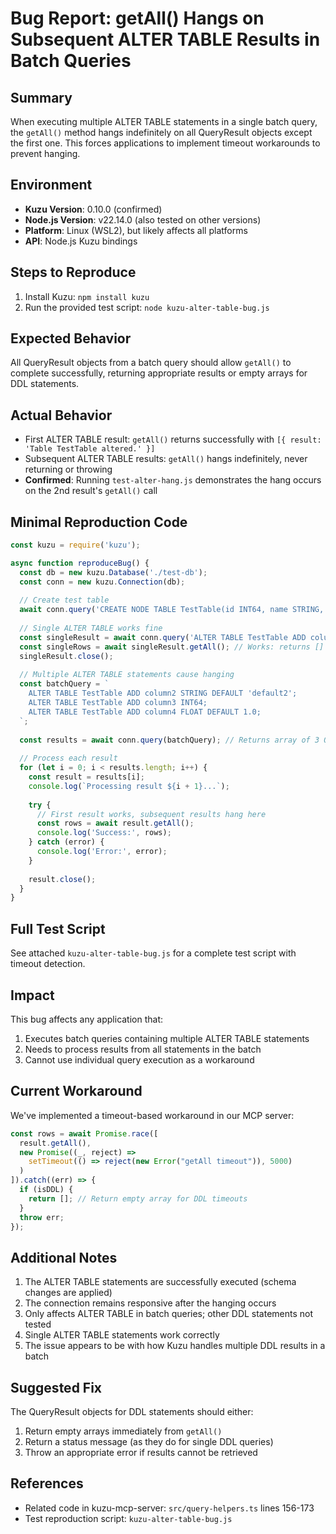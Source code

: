 # Bug Report: getAll() Hangs on Subsequent ALTER TABLE Results in Batch Queries

## Summary
When executing multiple ALTER TABLE statements in a single batch query, the `getAll()` method hangs indefinitely on all QueryResult objects except the first one. This forces applications to implement timeout workarounds to prevent hanging.

## Environment
- **Kuzu Version**: 0.10.0 (confirmed)
- **Node.js Version**: v22.14.0 (also tested on other versions)
- **Platform**: Linux (WSL2), but likely affects all platforms
- **API**: Node.js Kuzu bindings

## Steps to Reproduce

1. Install Kuzu: `npm install kuzu`
2. Run the provided test script: `node kuzu-alter-table-bug.js`

## Expected Behavior
All QueryResult objects from a batch query should allow `getAll()` to complete successfully, returning appropriate results or empty arrays for DDL statements.

## Actual Behavior
- First ALTER TABLE result: `getAll()` returns successfully with `[{ result: 'Table TestTable altered.' }]`
- Subsequent ALTER TABLE results: `getAll()` hangs indefinitely, never returning or throwing
- **Confirmed**: Running `test-alter-hang.js` demonstrates the hang occurs on the 2nd result's `getAll()` call

## Minimal Reproduction Code

```javascript
const kuzu = require('kuzu');

async function reproduceBug() {
  const db = new kuzu.Database('./test-db');
  const conn = new kuzu.Connection(db);
  
  // Create test table
  await conn.query('CREATE NODE TABLE TestTable(id INT64, name STRING, PRIMARY KEY(id));');
  
  // Single ALTER TABLE works fine
  const singleResult = await conn.query('ALTER TABLE TestTable ADD column1 STRING;');
  const singleRows = await singleResult.getAll(); // Works: returns []
  singleResult.close();
  
  // Multiple ALTER TABLE statements cause hanging
  const batchQuery = `
    ALTER TABLE TestTable ADD column2 STRING DEFAULT 'default2';
    ALTER TABLE TestTable ADD column3 INT64;
    ALTER TABLE TestTable ADD column4 FLOAT DEFAULT 1.0;
  `;
  
  const results = await conn.query(batchQuery); // Returns array of 3 QueryResult objects
  
  // Process each result
  for (let i = 0; i < results.length; i++) {
    const result = results[i];
    console.log(`Processing result ${i + 1}...`);
    
    try {
      // First result works, subsequent results hang here
      const rows = await result.getAll(); 
      console.log('Success:', rows);
    } catch (error) {
      console.log('Error:', error);
    }
    
    result.close();
  }
}
```

## Full Test Script
See attached `kuzu-alter-table-bug.js` for a complete test script with timeout detection.

## Impact
This bug affects any application that:
1. Executes batch queries containing multiple ALTER TABLE statements
2. Needs to process results from all statements in the batch
3. Cannot use individual query execution as a workaround

## Current Workaround
We've implemented a timeout-based workaround in our MCP server:

```javascript
const rows = await Promise.race([
  result.getAll(),
  new Promise((_, reject) => 
    setTimeout(() => reject(new Error("getAll timeout")), 5000)
  )
]).catch((err) => {
  if (isDDL) {
    return []; // Return empty array for DDL timeouts
  }
  throw err;
});
```

## Additional Notes
1. The ALTER TABLE statements are successfully executed (schema changes are applied)
2. The connection remains responsive after the hanging occurs
3. Only affects ALTER TABLE in batch queries; other DDL statements not tested
4. Single ALTER TABLE statements work correctly
5. The issue appears to be with how Kuzu handles multiple DDL results in a batch

## Suggested Fix
The QueryResult objects for DDL statements should either:
1. Return empty arrays immediately from `getAll()`
2. Return a status message (as they do for single DDL queries)
3. Throw an appropriate error if results cannot be retrieved

## References
- Related code in kuzu-mcp-server: `src/query-helpers.ts` lines 156-173
- Test reproduction script: `kuzu-alter-table-bug.js`